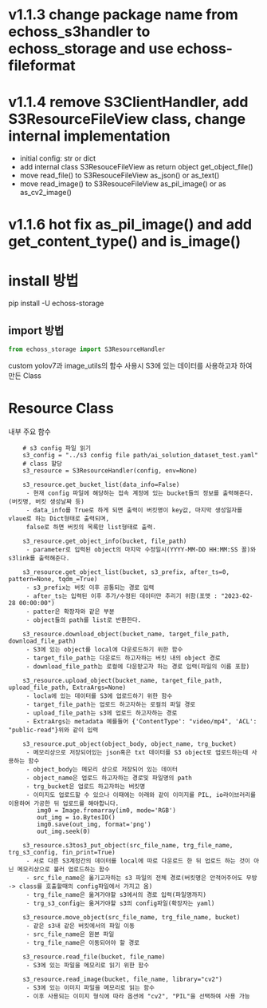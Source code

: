 # v1.1.3 change package name from echoss_s3handler to echoss_storage and use echoss-fileformat
# v1.1.4 remove S3ClientHandler, add S3ResourceFileView class, change internal implementation
- initial config: str or dict
- add internal class S3ResouceFileView as return object get_object_file()
- move read_file() to S3ResouceFileView as_json() or as_text()
- move read_image() to S3ResouceFileView as_pil_image() or as as_cv2_image()
# v1.1.6 hot fix as_pil_image() and add get_content_type() and is_image()


#  install 방법
pip install -U echoss-storage

## import 방법
```python
from echoss_storage import S3ResourceHandler

```

custom yolov7과 image_utils의 함수 사용시 S3에 있는 데이터를 사용하고자 하여 만든 Class

# Resource Class
내부 주요 함수
```
    # s3 config 파일 읽기
    s3_config = "../s3 config file path/ai_solution_dataset_test.yaml"
    # class 할당
    s3_resource = S3ResourceHandler(config, env=None)
    
    s3_resource.get_bucket_list(data_info=False)
     - 현재 config 파일에 해당하는 접속 계정에 있는 bucket들의 정보를 출력해준다.(버킷명, 버킷 생성날짜 등)
     - data_info를 True로 하게 되면 출력이 버킷명이 key값, 마지막 생성일자를 vlaue로 하는 Dict형태로 출력되며,
     false로 하면 버킷의 목록만 list형태로 출력.
    
    s3_resource.get_object_info(bucket, file_path)
     - parameter로 입력된 object의 마지막 수정일시(YYYY-MM-DD HH:MM:SS 꼴)와 s3link를 출력해준다.
  
    s3_resource.get_object_list(bucket, s3_prefix, after_ts=0, pattern=None, tqdm_=True)
     - s3_prefix는 버킷 이후 공통되는 경로 입력
     - after_ts는 입력된 이후 추가/수정된 데이터만 추리기 위함(포맷 : "2023-02-28 00:00:00")
     - patter은 확장자와 같은 부분
     - object들의 path를 list로 반환한다.
    
    s3_resource.download_object(bucket_name, target_file_path, download_file_path)
     - S3에 있는 object를 local에 다운로드하기 위한 함수
     - target_file_path는 다운로드 하고자하는 버킷 내의 object 경로
     - download_file_path는 로컬에 다운받고자 하는 경로 입력(파일의 이름 포함)
    
    s3_resource.upload_object(bucket_name, target_file_path, upload_file_path, ExtraArgs=None)
     - locla에 있는 데이터를 S3에 업로드하기 위한 함수
     - target_file_path는 업로드 하고자하는 로컬의 파일 경로
     - upload_file_path는 s3에 업로드 하고자하는 경로
     - ExtraArgs는 metadata 예를들어 {'ContentType': "video/mp4", 'ACL': "public-read"}위와 같이 입력
    
    s3_resource.put_object(object_body, object_name, trg_bucket)
     - 메모리상으로 저장되어있는 json혹은 txt 데이터를 S3 object로 업로드하는데 사용하는 함수
     - object_body는 메모리 상으로 저장되어 있는 데이터
     - object_name은 업로드 하고자하는 경로및 파일명의 path
     - trg_bucket은 업로드 하고자하는 버킷명
     - 이미지도 업로드할 수 있으나 이때에는 아래와 같이 이미지를 PIL, io라이브러리를 이용하여 가공한 뒤 업로드를 해야합니다.
        img0 = Image.fromarray(im0, mode='RGB')
        out_img = io.BytesIO()
        img0.save(out_img, format='png')
        out_img.seek(0)
    
    s3_resource.s3tos3_put_object(src_file_name, trg_file_name, trg_s3_config, fin_print=True)
     - 서로 다른 S3계정간의 데이터를 local에 따로 다운로드 한 뒤 업로드 하는 것이 아닌 메모리상으로 불러 업로드하는 함수
     - src_file_name은 옮기고자하는 s3 파일의 전체 경로(버킷명은 안적어주어도 무방 -> class를 호출할때의 config파일에서 가지고 옴)
     - trg_file_name은 옮겨가야할 s3에서의 경로 입력(파일명까지)
     - trg_s3_config는 옮겨가야할 s3의 config파일(확장자는 yaml)

    s3_resource.move_object(src_file_name, trg_file_name, bucket)
     - 같은 s3내 같은 버킷에서의 파일 이동
     - src_file_name은 원본 파일
     - trg_file_name은 이동되어야 할 경로
    
    s3_resource.read_file(bucket, file_name)
     - S3에 있는 파일을 메모리로 읽기 위한 함수
    
    s3_resource.read_image(bucket, file_name, library="cv2")
     - S3에 있는 이미지 파일을 메모리로 읽는 함수
     - 이후 사용되는 이미지 형식에 따라 옵션에 "cv2", "PIL"을 선택하여 사용 가능
    
```

